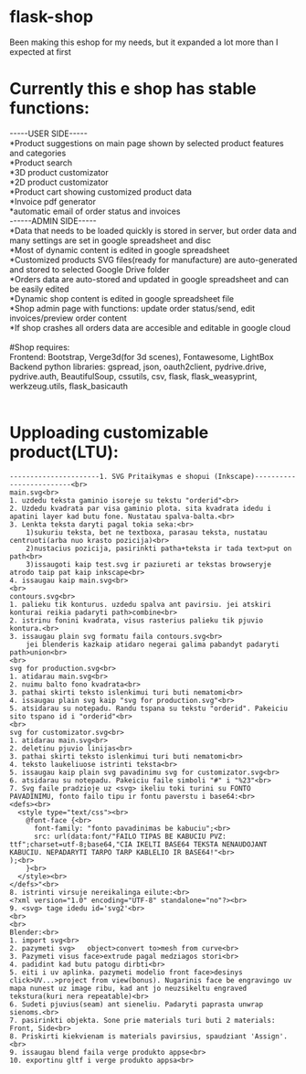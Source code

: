 # flask-shop<br>
Been making this eshop for my needs, but it expanded a lot more than I expected at first<br>
# Currently this e shop has stable functions:<br>
-----USER SIDE-----<br>
*Product suggestions on main page shown by selected product features and categories<br>
*Product search<br>
*3D product customizator<br>
*2D product customizator<br>
*Product cart showing customized product data<br>
*Invoice pdf generator<br>
*automatic email of order status and invoices<br>
------ADMIN SIDE-----<br>
*Data that needs to be loaded quickly is stored in server, but order data and many settings are set in google spreadsheet and disc<br>
*Most of dynamic content is edited in google spreadsheet<br>
*Customized products SVG files(ready for manufacture) are auto-generated and stored to selected Google Drive folder<br>
*Orders data are auto-stored and updated in google spreadsheet and can be easily edited<br>
*Dynamic shop content is edited in google spreadsheet file<br>
*Shop admin page with functions: update order status/send, edit invoices/preview order content<br>
*If shop crashes all orders data are accesible and editable in google cloud<br>
<br>
#Shop requires:<br>
Frontend: Bootstrap, Verge3d(for 3d scenes), Fontawesome, LightBox<br>
Backend python libraries: gspread, json, oauth2client, pydrive.drive, pydrive.auth, BeautifulSoup, cssutils, csv, flask, flask_weasyprint, werkzeug.utils, flask_basicauth<br>
<br>

# Upploading customizable product(LTU):
```
----------------------1. SVG Pritaikymas e shopui (Inkscape)-------------------------<br>
main.svg<br>
1. uzdedu teksta gaminio isoreje su tekstu "orderid"<br>
2. Uzdedu kvadrata par visa gaminio plota. sita kvadrata idedu i apatini layer kad butu fone. Nustatau spalva-balta.<br>
3. Lenkta teksta daryti pagal tokia seka:<br>
	1)sukuriu teksta, bet ne textboxa, parasau teksta, nustatau centruoti(arba nuo krasto pozicija)<br>
	2)nustacius pozicija, pasirinkti patha+teksta ir tada text>put on path<br>
	3)issaugoti kaip test.svg ir paziureti ar tekstas browseryje atrodo taip pat kaip inkscape<br>
4. issaugau kaip main.svg<br>
<br>
contours.svg<br>
1. palieku tik konturus. uzdedu spalva ant pavirsiu. jei atskiri konturai reikia padaryti path>combine<br>
2. istrinu fonini kvadrata, visus rasterius palieku tik pjuvio kontura.<br>
3. issaugau plain svg formatu faila contours.svg<br>
	jei blenderis kazkaip atidaro negerai galima pabandyt padaryti path>union<br>
<br>
svg for production.svg<br>
1. atidarau main.svg<br>
2. nuimu balto fono kvadrata<br>
3. pathai skirti teksto islenkimui turi buti nematomi<br>
4. issaugau plain svg kaip "svg for production.svg"<br>
5. atsidarau su notepadu. Randu tspana su tekstu "orderid". Pakeiciu sito tspano id i "orderid"<br>
<br>
svg for customizator.svg<br>
1. atidarau main.svg<br>
2. deletinu pjuvio linijas<br>
3. pathai skirti teksto islenkimui turi buti nematomi<br>
4. teksto laukeliuose istrinti teksta<br>
5. issaugau kaip plain svg pavadinimu svg for customizator.svg<br>
6. atsidarau su notepadu. Pakeiciu faile simboli "#" i "%23"<br>
7. Svg faile pradzioje uz <svg> ikeliu toki turini su FONTO PAVADINIMU, fonto failo tipu ir fontu paverstu i base64:<br>
<defs><br>
  <style type="text/css"><br>
    @font-face {<br>
      font-family: "fonto pavadinimas be kabuciu";<br>
      src: url(data:font/"FAILO TIPAS BE KABUCIU PVZ: ttf";charset=utf-8;base64,"CIA IKELTI BASE64 TEKSTA NENAUDOJANT KABUCIU. NEPADARYTI TARPO TARP KABLELIO IR BASE64!"<br>
);<br>
    }<br>
  </style><br>
</defs>"<br>
8. istrinti virsuje nereikalinga eilute:<br>
<?xml version="1.0" encoding="UTF-8" standalone="no"?><br>
9. <svg> tage idedu id='svg2'<br>
<br>
<br>
Blender:<br>
1. import svg<br>
2. pazymeti svg>   object>convert to>mesh from curve<br>
3. Pazymeti visus face>extrude pagal medziagos stori<br>
4. padidint kad butu patogu dirbti<br>
5. eiti i uv aplinka. pazymeti modelio front face>desinys click>UV...>project from view(bonus). Nugarinis face be engravingo uv mapa nunest uz image ribu, kad ant jo neuzsikeltu engraved tekstura(kuri nera repeatable)<br>
6. Sudeti pjuvius(seam) ant sieneliu. Padaryti paprasta unwrap sienoms.<br>
7. pasirinkti objekta. Sone prie materials turi buti 2 materials: Front, Side<br>
8. Priskirti kiekvienam is materials pavirsius, spaudziant 'Assign'. <br>
9. issaugau blend faila verge produkto appse<br>
10. exportinu gltf i verge produkto appsa<br>
```
